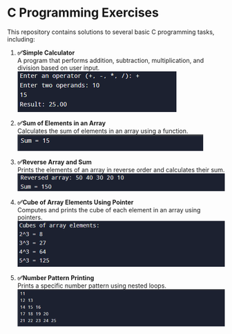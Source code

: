 # C Programming Exercises

This repository contains solutions to several basic C programming tasks, including:

1. **✅Simple Calculator**  
   A program that performs addition, subtraction, multiplication, and division based on user input.
   <img src="img/Q1.png">

2. **✅Sum of Elements in an Array**  
   Calculates the sum of elements in an array using a function.
   <img src="img/Q2.png">

3. **✅Reverse Array and Sum**  
   Prints the elements of an array in reverse order and calculates their sum.
   <img src="img/Q3.png">

4. **✅Cube of Array Elements Using Pointer**  
   Computes and prints the cube of each element in an array using pointers.
   <img src="img/Q4.png">

5. **✅Number Pattern Printing**  
   Prints a specific number pattern using nested loops.
   <img src="img/Q5.png">